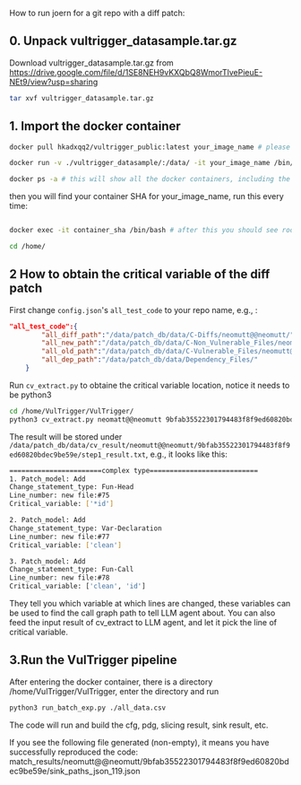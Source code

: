 How to run joern for a git repo with a diff patch:

## 0. Unpack vultrigger_datasample.tar.gz

Download vultrigger_datasample.tar.gz from https://drive.google.com/file/d/1SE8NEH9vKXQbQ8WmorTlvePieuE-NEt9/view?usp=sharing

```bash
tar xvf vultrigger_datasample.tar.gz
```

## 1. Import the docker container

```bash
docker pull hkadxqq2/vultrigger_public:latest your_image_name # please give it a name different from vultrigger:v1.0

docker run -v ./vultrigger_datasample/:/data/ -it your_image_name /bin/bash # this will create a docker image where vultrigger_datasample is mounted under /data/

docker ps -a # this will show all the docker containers, including the ID of the container you just built

```

then you will find your container SHA for your_image_name, run this every time:

```bash

docker exec -it container_sha /bin/bash # after this you should see root@SHA/

cd /home/
```

## 2 How to obtain the critical variable of the diff patch

First change `config.json`'s `all_test_code` to your repo name, e.g., :

```json
"all_test_code":{
        "all_diff_path":"/data/patch_db/data/C-Diffs/neomutt@@neomutt/",
        "all_new_path":"/data/patch_db/data/C-Non_Vulnerable_Files/neomutt@@neomutt/",
        "all_old_path":"/data/patch_db/data/C-Vulnerable_Files/neomutt@@neomutt/",
        "all_dep_path":"/data/patch_db/data/Dependency_Files/"
    }
```

Run `cv_extract.py` to obtaine the critical variable location, notice it needs to be python3

```bash
cd /home/VulTrigger/VulTrigger/
python3 cv_extract.py neomatt@@neomutt 9bfab35522301794483f8f9ed60820bdec9be59e
```
The result will be stored under `/data/patch_db/data/cv_result/neomutt@@neomutt/9bfab35522301794483f8f9ed60820bdec9be59e/step1_result.txt`, e.g., it looks like this:

```bash
=======================complex type===========================
1. Patch_model: Add
Change_statement_type: Fun-Head
Line_number: new file:#75
Critical_variable: ['*id']

2. Patch_model: Add
Change_statement_type: Var-Declaration
Line_number: new file:#77
Critical_variable: ['clean']

3. Patch_model: Add
Change_statement_type: Fun-Call
Line_number: new file:#78
Critical_variable: ['clean', 'id']
```

They tell you which variable at which lines are changed, these variables can be used to find the call graph path to tell LLM agent about. You can also feed the input result of cv_extract to LLM agent, and let it pick the line of critical variable. 

## 3.Run the VulTrigger pipeline

After entering the docker container, there is a directory /home/VulTrigger/VulTrigger, enter the directory and run

```bash
python3 run_batch_exp.py ./all_data.csv
```

The code will run and build the cfg, pdg, slicing result, sink result, etc. 

If you see the following file generated (non-empty), it means you have successfully reproduced the code:
match_results/neomutt@@neomutt/9bfab35522301794483f8f9ed60820bdec9be59e/sink_paths_json_119.json

